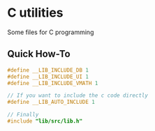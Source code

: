 # C utilities

Some files for C programming

## Quick How-To
```c
#define __LIB_INCLUDE_DB 1
#define __LIB_INCLUDE_UI 1
#define __LIB_INCLUDE_VMATH 1

// If you want to include the c code directly
#define __LIB_AUTO_INCLUDE 1

// Finally
#include "lib/src/lib.h"
```
